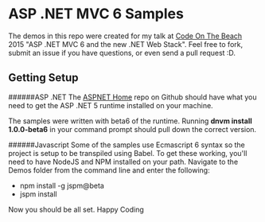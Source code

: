 ASP .NET MVC 6 Samples
================================


The demos in this repo were created for my talk at [Code On The Beach](https://www.codeonthebeach.com) 2015 "ASP .NET MVC 6 and the new .NET Web Stack". Feel free to fork, submit an issue if you have questions, or even send a pull request :D.

Getting Setup
-------------

######ASP .NET
The [ASPNET Home](https://github.com/aspnet/home#getting-started-on-windows) repo on Github should have what you need to get the ASP .NET 5 runtime installed on your machine.

The samples were written with beta6 of the runtime. Running **dnvm install 1.0.0-beta6** in your command prompt should pull down the correct version.



######Javascript
Some of the samples use Ecmascript 6 syntax so the project is setup to be transpiled using Babel. To get these working, you'll need to have NodeJS and NPM installed on your path. Navigate to the Demos folder from the command line and enter the following:

* npm install -g jspm@beta
* jspm install


Now you should be all set. Happy Coding
